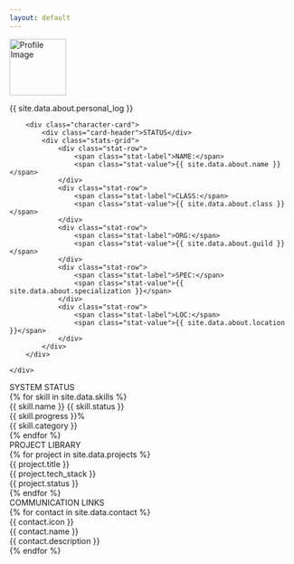 ```yaml
---
layout: default
---
```


<!-- ABOUT Tab Content -->
<div class="tab-content active" id="about-tab">
    <div class="character-screen">
        <div class="personal-log">
            <div class="profile-section">
                <div class="profile-image">
                    <img src="{{ site.data.about.profile_image | relative_url }}" alt="Profile Image" class="profile-img" width="100" height="100">
                </div>
                <div class="profile-text">
                    <p>{{ site.data.about.personal_log }}</p>
                </div>
            </div>
        </div>
        
        <div class="character-card">
            <div class="card-header">STATUS</div>
            <div class="stats-grid">
                <div class="stat-row">
                    <span class="stat-label">NAME:</span>
                    <span class="stat-value">{{ site.data.about.name }}</span>
                </div>
                <div class="stat-row">
                    <span class="stat-label">CLASS:</span>
                    <span class="stat-value">{{ site.data.about.class }}</span>
                </div>
                <div class="stat-row">
                    <span class="stat-label">ORG:</span>
                    <span class="stat-value">{{ site.data.about.guild }}</span>
                </div>
                <div class="stat-row">
                    <span class="stat-label">SPEC:</span>
                    <span class="stat-value">{{ site.data.about.specialization }}</span>
                </div>
                <div class="stat-row">
                    <span class="stat-label">LOC:</span>
                    <span class="stat-value">{{ site.data.about.location }}</span>
                </div>
            </div>
        </div>
        
    </div>
</div>

<!-- SKILLS Tab Content -->
<div class="tab-content" id="skills-tab">
    <div class="system-dashboard">
        <div class="dashboard-header">SYSTEM STATUS</div>
        <div class="skills-grid">
            {% for skill in site.data.skills %}
            <div class="skill-item">
                <div class="skill-header">
                    <span class="skill-name">{{ skill.name }}</span>
                    <span class="skill-status status-{{ skill.status | downcase }}">{{ skill.status }}</span>
                </div>
                <div class="skill-progress">
                    <div class="progress-bar">
                        <div class="progress-fill" data-width="{{ skill.progress }}"></div>
                    </div>
                    <span class="progress-text">{{ skill.progress }}%</span>
                </div>
                <div class="skill-category">{{ skill.category }}</div>
            </div>
            {% endfor %}
        </div>
    </div>
</div>

<!-- PROJECTS Tab Content -->
<div class="tab-content" id="projects-tab">
    <div class="projects-grid">
        <div class="projects-header">PROJECT LIBRARY</div>
        {% for project in site.data.projects %}
        <div class="project-library-item" onclick="openProjectModal('{{ project.title }}', '{{ project.description }}', '{{ project.tech_stack }}', '{{ project.status }}', '{{ project.github }}', '{{ project.demo }}')">
            <div class="library-item-label">{{ project.title }}</div>
            <div class="library-item-tech">{{ project.tech_stack }}</div>
            <div class="library-item-status status-{{ project.status | downcase }}">{{ project.status }}</div>
        </div>
        {% endfor %}
    </div>
</div>

<!-- CONTACT Tab Content -->
<div class="tab-content" id="contact-tab">
    <div class="contact-panel">
        <div class="panel-header">COMMUNICATION LINKS</div>
        <div class="contact-grid">
            {% for contact in site.data.contact %}
            <div class="contact-card" onclick="handleContactClick('{{ contact.type }}', '{{ contact.value }}')">
                <div class="contact-icon">{{ contact.icon }}</div>
                <div class="contact-info">
                    <div class="contact-name">{{ contact.name }}</div>
                    <div class="contact-desc">{{ contact.description }}</div>
                </div>
            </div>
            {% endfor %}
        </div>
    </div>
</div>
